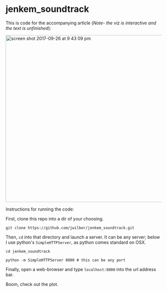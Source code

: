 # jenkem_soundtrack

This is code for the accompanying article (_Note- the viz is interactive and the text is unfinished_):

<img width="538" alt="screen shot 2017-09-26 at 9 43 09 pm" src="https://user-images.githubusercontent.com/8595819/30896160-cc0ebf3a-a303-11e7-8e88-1af63cc3e260.png">

Instructions for running the code:

First, clone this repo into a dir of your choosing.

```
git clone https://github.com/jwilber/jenkem_soundtrack.git
```

Then, `cd` into that directory and launch a server.
It can be any server; below I use python's `SimpleHTTPServer`, as python comes standard on OSX.

```
cd jenkem_soundtrack

python -m SimpleHTTPServer 8000 # this can be any port
```

Finally, open a web-browser and type `localhost:8000` into the url address bar.

Boom, check out the plot.
